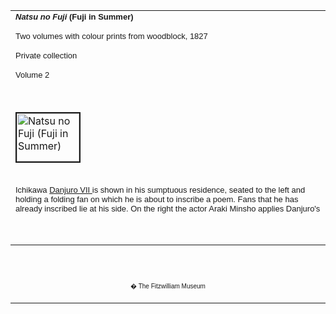 <html>

<head>

<title>Info</title>
</head>



<div align="center">
  <center>
  <table border="0" width="100%" cellpadding="0" cellspacing="4" height="326">
    <tr>
      <td width="100%" height="30"><b><i><font size="2" face="Arial">Natsu
        no Fuji</font></i><font size="2" face="Arial">
        (Fuji in Summer)</font></b>
        <p><font size="2" face="Arial">Two volumes with colour prints from
        woodblock, 1827</font><b><font FACE="Arial"></p>
        </font></b>
        <p><font size="2" face="Arial">Private collection</font></p>
        <font FACE="Arial">
        <p><font size="2">Volume 2</font></font>
      </td>
    </tr>
    <tr>
      <td width="100%" height="30">
      </td>
    </tr>
    <tr>
      <td width="100%" height="66">
      <a href="KUN/infovol2.htm"><img border="2" src="Kunisada_Loan_-_Natsu_no_Fuji_vol_2_small1.jpg" alt="Natsu no Fuji (Fuji in Summer)" width="100" height="77"></a>
      </td>
    </tr>
    <tr>
      <td width="100%" height="30">
      </td>
    </tr>
    <tr>
      <td width="100%" height="150">
      <font face="Arial" size="2">Ichikawa <a href="textE.htm">Danjuro
      VII </a>is shown in his sumptuous residence, seated to the left and
      holding a folding fan on which he is about to inscribe a poem. Fans that
      he has already inscribed lie at his side. On the right the actor Araki
      Minsho applies Danjuro's personal seal to the inscribed
      fans. The manager of the Nakamura theatre, Nakamura Denkuro and an
      assistant manager, Naritaya Sobei, look on. The painting resting against
      the back wall is of the actor Matsumoto Koshiro V and carries
      Kunisada's signature. The opulence of the fittings and furnishings in Danjuro's
      villa contravened the sumptuary laws. Officials turned a blind eye to his
      lifestyle until 1842, when charges were brought against him, parts of his
      residence were razed to the ground, and he was exiled from Edo.</font>
      <p>&nbsp;
      </td>
    </tr>
  </table>
  </center>
</div>
<p>&nbsp;</p>
<div align="center">
  <center>
  <table border="0" cellpadding="0" width="100%" cellspacing="4">
    <tr>
      <td width="26%">
        <p align="center"><br>
        <br>
        <font FACE="Arial" size="1">� The Fitzwilliam Museum</font></p>
      </td>
    </tr>
  </table>
  </center>
</div>
</body>
</html>
